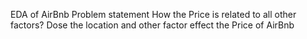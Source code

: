 EDA of AirBnb
Problem statement 
How the Price is related to all other factors?
Dose the location and other factor effect the Price of AirBnb
